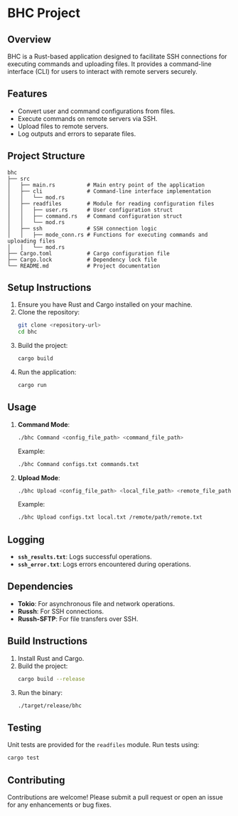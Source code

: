 # BHC Project

## Overview
BHC is a Rust-based application designed to facilitate SSH connections for executing commands and uploading files. It provides a command-line interface (CLI) for users to interact with remote servers securely.

## Features
- Convert user and command configurations from files.
- Execute commands on remote servers via SSH.
- Upload files to remote servers.
- Log outputs and errors to separate files.

## Project Structure
```
bhc
├── src
│   ├── main.rs          # Main entry point of the application
│   ├── cli              # Command-line interface implementation
│   │   └── mod.rs
│   ├── readfiles        # Module for reading configuration files
│   │   ├── user.rs      # User configuration struct
│   │   ├── command.rs   # Command configuration struct
│   │   └── mod.rs
│   ├── ssh              # SSH connection logic
│   │   ├── mode_conn.rs # Functions for executing commands and uploading files
│   │   └── mod.rs
├── Cargo.toml           # Cargo configuration file
├── Cargo.lock           # Dependency lock file
└── README.md            # Project documentation
```

## Setup Instructions
1. Ensure you have Rust and Cargo installed on your machine.
2. Clone the repository:
   ```bash
   git clone <repository-url>
   cd bhc
   ```
3. Build the project:
   ```bash
   cargo build
   ```
4. Run the application:
   ```bash
   cargo run
   ```

## Usage
1. **Command Mode**:
   ```bash
   ./bhc Command <config_file_path> <command_file_path>
   ```
   Example:
   ```bash
   ./bhc Command configs.txt commands.txt
   ```

2. **Upload Mode**:
   ```bash
   ./bhc Upload <config_file_path> <local_file_path> <remote_file_path>
   ```
   Example:
   ```bash
   ./bhc Upload configs.txt local.txt /remote/path/remote.txt
   ```

## Logging
- **`ssh_results.txt`**: Logs successful operations.
- **`ssh_error.txt`**: Logs errors encountered during operations.

## Dependencies
- **Tokio**: For asynchronous file and network operations.
- **Russh**: For SSH connections.
- **Russh-SFTP**: For file transfers over SSH.

## Build Instructions
1. Install Rust and Cargo.
2. Build the project:
   ```bash
   cargo build --release
   ```
3. Run the binary:
   ```bash
   ./target/release/bhc
   ```

## Testing
Unit tests are provided for the `readfiles` module. Run tests using:
```bash
cargo test
```

## Contributing
Contributions are welcome! Please submit a pull request or open an issue for any enhancements or bug fixes.